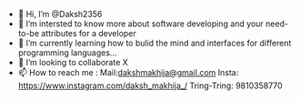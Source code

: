 - 👋 Hi, I’m @Daksh2356
- 👀 I’m  intersted to know more about software developing and your need-to-be attributes for a developer
- 🌱 I’m currently learning how to bulid the mind and interfaces for different programming languages...
- 💞️ I’m looking to collaborate X 
- 📫 How to reach me : 
Mail:dakshmakhija@gmail.com
Insta: https://www.instagram.com/daksh_makhija_/
Tring-Tring: 9810358770


<!---
Daksh2356/Daksh2356 is a ✨ special ✨ repository because its `README.md` (this file) appears on your GitHub profile.
You can click the Preview link to take a look at your changes.
--->
